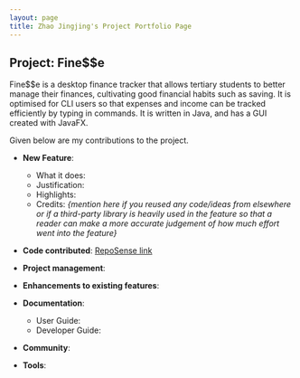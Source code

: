 ```yaml
---
layout: page
title: Zhao Jingjing's Project Portfolio Page
---
```


## Project: Fine$$e

Fine$$e is a desktop finance tracker that allows tertiary students to better manage their finances, cultivating good financial habits such as saving. It is optimised for CLI users so that expenses and income can be tracked efficiently by typing in commands. It is written in Java, and has a GUI created with JavaFX.

Given below are my contributions to the project.

* **New Feature**:
  * What it does:
  * Justification:
  * Highlights:
  * Credits: *{mention here if you reused any code/ideas from elsewhere or if a third-party library is heavily used in the feature so that a reader can make a more accurate judgement of how much effort went into the feature}*

* **Code contributed**: [RepoSense link]()

* **Project management**:

* **Enhancements to existing features**:

* **Documentation**:
  * User Guide:
  * Developer Guide:

* **Community**:

* **Tools**:


